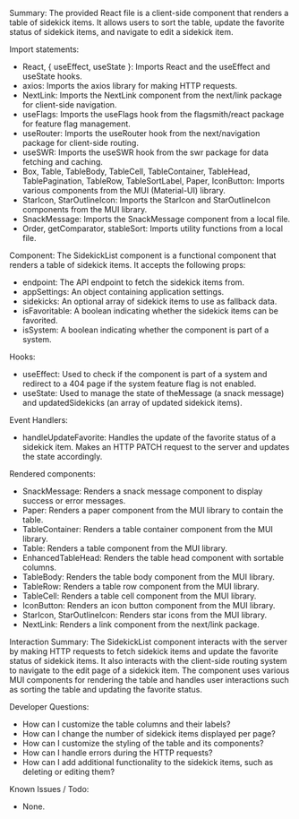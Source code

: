 Summary:
The provided React file is a client-side component that renders a table of sidekick items. It allows users to sort the table, update the favorite status of sidekick items, and navigate to edit a sidekick item.

Import statements:
- React, { useEffect, useState }: Imports React and the useEffect and useState hooks.
- axios: Imports the axios library for making HTTP requests.
- NextLink: Imports the NextLink component from the next/link package for client-side navigation.
- useFlags: Imports the useFlags hook from the flagsmith/react package for feature flag management.
- useRouter: Imports the useRouter hook from the next/navigation package for client-side routing.
- useSWR: Imports the useSWR hook from the swr package for data fetching and caching.
- Box, Table, TableBody, TableCell, TableContainer, TableHead, TablePagination, TableRow, TableSortLabel, Paper, IconButton: Imports various components from the MUI (Material-UI) library.
- StarIcon, StarOutlineIcon: Imports the StarIcon and StarOutlineIcon components from the MUI library.
- SnackMessage: Imports the SnackMessage component from a local file.
- Order, getComparator, stableSort: Imports utility functions from a local file.

Component:
The SidekickList component is a functional component that renders a table of sidekick items. It accepts the following props:
- endpoint: The API endpoint to fetch the sidekick items from.
- appSettings: An object containing application settings.
- sidekicks: An optional array of sidekick items to use as fallback data.
- isFavoritable: A boolean indicating whether the sidekick items can be favorited.
- isSystem: A boolean indicating whether the component is part of a system.

Hooks:
- useEffect: Used to check if the component is part of a system and redirect to a 404 page if the system feature flag is not enabled.
- useState: Used to manage the state of theMessage (a snack message) and updatedSidekicks (an array of updated sidekick items).

Event Handlers:
- handleUpdateFavorite: Handles the update of the favorite status of a sidekick item. Makes an HTTP PATCH request to the server and updates the state accordingly.

Rendered components:
- SnackMessage: Renders a snack message component to display success or error messages.
- Paper: Renders a paper component from the MUI library to contain the table.
- TableContainer: Renders a table container component from the MUI library.
- Table: Renders a table component from the MUI library.
- EnhancedTableHead: Renders the table head component with sortable columns.
- TableBody: Renders the table body component from the MUI library.
- TableRow: Renders a table row component from the MUI library.
- TableCell: Renders a table cell component from the MUI library.
- IconButton: Renders an icon button component from the MUI library.
- StarIcon, StarOutlineIcon: Renders star icons from the MUI library.
- NextLink: Renders a link component from the next/link package.

Interaction Summary:
The SidekickList component interacts with the server by making HTTP requests to fetch sidekick items and update the favorite status of sidekick items. It also interacts with the client-side routing system to navigate to the edit page of a sidekick item. The component uses various MUI components for rendering the table and handles user interactions such as sorting the table and updating the favorite status.

Developer Questions:
- How can I customize the table columns and their labels?
- How can I change the number of sidekick items displayed per page?
- How can I customize the styling of the table and its components?
- How can I handle errors during the HTTP requests?
- How can I add additional functionality to the sidekick items, such as deleting or editing them?

Known Issues / Todo:
- None.